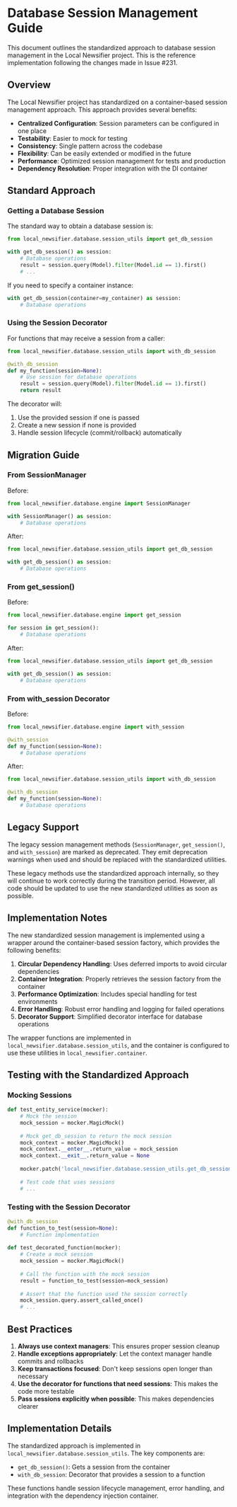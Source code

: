 # Database Session Management Guide

This document outlines the standardized approach to database session management in the Local Newsifier project. This is the reference implementation following the changes made in Issue #231.

## Overview

The Local Newsifier project has standardized on a container-based session management approach. This approach provides several benefits:

- **Centralized Configuration**: Session parameters can be configured in one place
- **Testability**: Easier to mock for testing
- **Consistency**: Single pattern across the codebase
- **Flexibility**: Can be easily extended or modified in the future
- **Performance**: Optimized session management for tests and production
- **Dependency Resolution**: Proper integration with the DI container

## Standard Approach

### Getting a Database Session

The standard way to obtain a database session is:

```python
from local_newsifier.database.session_utils import get_db_session

with get_db_session() as session:
    # Database operations
    result = session.query(Model).filter(Model.id == 1).first()
    # ...
```

If you need to specify a container instance:

```python
with get_db_session(container=my_container) as session:
    # Database operations
```

### Using the Session Decorator

For functions that may receive a session from a caller:

```python
from local_newsifier.database.session_utils import with_db_session

@with_db_session
def my_function(session=None):
    # Use session for database operations
    result = session.query(Model).filter(Model.id == 1).first()
    return result
```

The decorator will:
1. Use the provided session if one is passed
2. Create a new session if none is provided
3. Handle session lifecycle (commit/rollback) automatically

## Migration Guide

### From SessionManager

Before:
```python
from local_newsifier.database.engine import SessionManager

with SessionManager() as session:
    # Database operations
```

After:
```python
from local_newsifier.database.session_utils import get_db_session

with get_db_session() as session:
    # Database operations
```

### From get_session()

Before:
```python
from local_newsifier.database.engine import get_session

for session in get_session():
    # Database operations
```

After:
```python
from local_newsifier.database.session_utils import get_db_session

with get_db_session() as session:
    # Database operations
```

### From with_session Decorator

Before:
```python
from local_newsifier.database.engine import with_session

@with_session
def my_function(session=None):
    # Database operations
```

After:
```python
from local_newsifier.database.session_utils import with_db_session

@with_db_session
def my_function(session=None):
    # Database operations
```

## Legacy Support

The legacy session management methods (`SessionManager`, `get_session()`, and `with_session`) are marked as deprecated. They emit deprecation warnings when used and should be replaced with the standardized utilities.

These legacy methods use the standardized approach internally, so they will continue to work correctly during the transition period. However, all code should be updated to use the new standardized utilities as soon as possible.

## Implementation Notes

The new standardized session management is implemented using a wrapper around the container-based session factory, which provides the following benefits:

1. **Circular Dependency Handling**: Uses deferred imports to avoid circular dependencies
2. **Container Integration**: Properly retrieves the session factory from the container
3. **Performance Optimization**: Includes special handling for test environments
4. **Error Handling**: Robust error handling and logging for failed operations
5. **Decorator Support**: Simplified decorator interface for database operations

The wrapper functions are implemented in `local_newsifier.database.session_utils`, and the container is configured to use these utilities in `local_newsifier.container`.

## Testing with the Standardized Approach

### Mocking Sessions

```python
def test_entity_service(mocker):
    # Mock the session
    mock_session = mocker.MagicMock()
    
    # Mock get_db_session to return the mock session
    mock_context = mocker.MagicMock()
    mock_context.__enter__.return_value = mock_session
    mock_context.__exit__.return_value = None
    
    mocker.patch('local_newsifier.database.session_utils.get_db_session', return_value=mock_context)
    
    # Test code that uses sessions
    # ...
```

### Testing with the Session Decorator

```python
@with_db_session
def function_to_test(session=None):
    # Function implementation
    
def test_decorated_function(mocker):
    # Create a mock session
    mock_session = mocker.MagicMock()
    
    # Call the function with the mock session
    result = function_to_test(session=mock_session)
    
    # Assert that the function used the session correctly
    mock_session.query.assert_called_once()
    # ...
```

## Best Practices

1. **Always use context managers**: This ensures proper session cleanup
2. **Handle exceptions appropriately**: Let the context manager handle commits and rollbacks
3. **Keep transactions focused**: Don't keep sessions open longer than necessary
4. **Use the decorator for functions that need sessions**: This makes the code more testable
5. **Pass sessions explicitly when possible**: This makes dependencies clearer

## Implementation Details

The standardized approach is implemented in `local_newsifier.database.session_utils`. The key components are:

- `get_db_session()`: Gets a session from the container
- `with_db_session`: Decorator that provides a session to a function

These functions handle session lifecycle management, error handling, and integration with the dependency injection container.
